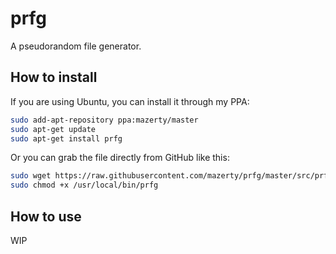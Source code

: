 # prfg
A pseudorandom file generator.

## How to install
If you are using Ubuntu, you can install it through my PPA:
```bash
sudo add-apt-repository ppa:mazerty/master
sudo apt-get update
sudo apt-get install prfg
```
Or you can grab the file directly from GitHub like this:
```bash
sudo wget https://raw.githubusercontent.com/mazerty/prfg/master/src/prfg -O /usr/local/bin/prfg
sudo chmod +x /usr/local/bin/prfg
```

## How to use
WIP
